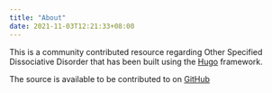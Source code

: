 ```yaml
---
title: "About"
date: 2021-11-03T12:21:33+08:00
---
```


This is a community contributed resource regarding Other Specified Dissociative Disorder that has been built using the [Hugo](http://gohugo.io/) framework.

The source is available to be contributed to on [GitHub](https://github.com/powertashton/osdd.one)

